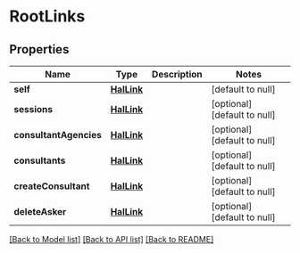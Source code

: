 # RootLinks
## Properties

Name | Type | Description | Notes
------------ | ------------- | ------------- | -------------
**self** | [**HalLink**](HalLink.md) |  | [default to null]
**sessions** | [**HalLink**](HalLink.md) |  | [optional] [default to null]
**consultantAgencies** | [**HalLink**](HalLink.md) |  | [optional] [default to null]
**consultants** | [**HalLink**](HalLink.md) |  | [optional] [default to null]
**createConsultant** | [**HalLink**](HalLink.md) |  | [optional] [default to null]
**deleteAsker** | [**HalLink**](HalLink.md) |  | [optional] [default to null]

[[Back to Model list]](../README.md#documentation-for-models) [[Back to API list]](../README.md#documentation-for-api-endpoints) [[Back to README]](../README.md)

